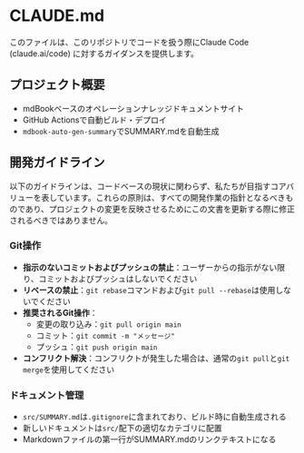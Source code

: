 # CLAUDE.md
このファイルは、このリポジトリでコードを扱う際にClaude Code (claude.ai/code) に対するガイダンスを提供します。

## プロジェクト概要
- mdBookベースのオペレーションナレッジドキュメントサイト
- GitHub Actionsで自動ビルド・デプロイ
- `mdbook-auto-gen-summary`でSUMMARY.mdを自動生成

## 開発ガイドライン
以下のガイドラインは、コードベースの現状に関わらず、私たちが目指すコアバリューを表しています。これらの原則は、すべての開発作業の指針となるべきものであり、プロジェクトの変更を反映させるためにこの文書を更新する際に修正されるべきではありません。

### Git操作
- **指示のないコミットおよびプッシュの禁止**：ユーザーからの指示がない限り、コミットおよびプッシュはしないでください
- **リベースの禁止**：`git rebase`コマンドおよび`git pull --rebase`は使用しないでください
- **推奨されるGit操作**：
  - 変更の取り込み：`git pull origin main`
  - コミット：`git commit -m "メッセージ"`
  - プッシュ：`git push origin main`
- **コンフリクト解決**：コンフリクトが発生した場合は、通常の`git pull`と`git merge`を使用してください

### ドキュメント管理
- `src/SUMMARY.md`は`.gitignore`に含まれており、ビルド時に自動生成される
- 新しいドキュメントは`src/`配下の適切なカテゴリに配置
- Markdownファイルの第一行がSUMMARY.mdのリンクテキストになる